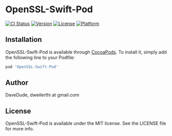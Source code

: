 # OpenSSL-Swift-Pod

[![CI Status](https://img.shields.io/travis/DaveDude/OpenSSL-Swift-Pod.svg?style=flat)](https://travis-ci.org/DaveDude/OpenSSL-Swift-Pod)
[![Version](https://img.shields.io/cocoapods/v/OpenSSL-Swift-Pod.svg?style=flat)](https://cocoapods.org/pods/OpenSSL-Swift-Pod)
[![License](https://img.shields.io/cocoapods/l/OpenSSL-Swift-Pod.svg?style=flat)](https://cocoapods.org/pods/OpenSSL-Swift-Pod)
[![Platform](https://img.shields.io/cocoapods/p/OpenSSL-Swift-Pod.svg?style=flat)](https://cocoapods.org/pods/OpenSSL-Swift-Pod)

## Installation

OpenSSL-Swift-Pod is available through [CocoaPods](https://cocoapods.org). To install
it, simply add the following line to your Podfile:

```ruby
pod 'OpenSSL-Swift-Pod'
```

## Author

DaveDude, dweilerthi at gmail.com

## License

OpenSSL-Swift-Pod is available under the MIT license. See the LICENSE file for more info.

